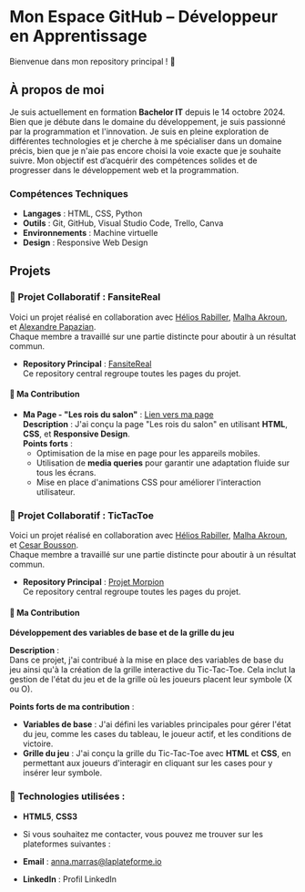 # Mon Espace GitHub – Développeur en Apprentissage

Bienvenue dans mon repository principal ! 🎉  

## À propos de moi
Je suis actuellement en formation **Bachelor IT** depuis le 14 octobre 2024. Bien que je débute dans le domaine du développement, je suis passionné par la programmation et l'innovation. Je suis en pleine exploration de différentes technologies et je cherche à me spécialiser dans un domaine précis, bien que je n'aie pas encore choisi la voie exacte que je souhaite suivre. Mon objectif est d’acquérir des compétences solides et de progresser dans le développement web et la programmation.

### Compétences Techniques
- **Langages** : HTML, CSS, Python
- **Outils** : Git, GitHub, Visual Studio Code, Trello, Canva
- **Environnements** : Machine virtuelle
- **Design** : Responsive Web Design

## Projets

### 🌟 Projet Collaboratif : **FansiteReal**

Voici un projet réalisé en collaboration avec [Hélios Rabiller](https://github.com/helios-rabiller), [Malha Akroun](https://github.com/malha-akroun), et [Alexandre Papazian](https://github.com/alexandre-papazian).  
Chaque membre a travaillé sur une partie distincte pour aboutir à un résultat commun.

- **Repository Principal** : [FansiteReal](https://github.com/malha-akroun/FansiteReal)  
  Ce repository central regroupe toutes les pages du projet.

#### 🚀 Ma Contribution

- **Ma Page - "Les rois du salon"** : [Lien vers ma page](https://github.com/malha-akroun/FansiteReal/tree/anna)  
  **Description** : J'ai conçu la page "Les rois du salon" en utilisant **HTML**, **CSS**, et **Responsive Design**.  
  **Points forts** : 
  - Optimisation de la mise en page pour les appareils mobiles.
  - Utilisation de **media queries** pour garantir une adaptation fluide sur tous les écrans.
  - Mise en place d'animations CSS pour améliorer l'interaction utilisateur.
 
### 🌟 Projet Collaboratif : **TicTacToe**

Voici un projet réalisé en collaboration avec [Hélios Rabiller](https://github.com/helios-rabiller), [Malha Akroun](https://github.com/malha-akroun), et [Cesar Bousson](https://github.com/cesar-bousson/cesar-bousson).  
Chaque membre a travaillé sur une partie distincte pour aboutir à un résultat commun.

- **Repository Principal** : [Projet Morpion](https://github.com/helios-rabiller/projet-morpion)  
  Ce repository central regroupe toutes les pages du projet.

#### 🚀 Ma Contribution

**Développement des variables de base et de la grille du jeu**

**Description** :  
Dans ce projet, j'ai contribué à la mise en place des variables de base du jeu ainsi qu'à la création de la grille interactive du Tic-Tac-Toe. Cela inclut la gestion de l'état du jeu et de la grille où les joueurs placent leur symbole (X ou O).

**Points forts de ma contribution** :
- **Variables de base** : J'ai défini les variables principales pour gérer l'état du jeu, comme les cases du tableau, le joueur actif, et les conditions de victoire.
- **Grille du jeu** : J'ai conçu la grille du Tic-Tac-Toe avec **HTML** et **CSS**, en permettant aux joueurs d'interagir en cliquant sur les cases pour y insérer leur symbole.

### 🔧 Technologies utilisées :
- **HTML5**, **CSS3**

- Si vous souhaitez me contacter, vous pouvez me trouver sur les plateformes suivantes :

- **Email** : anna.marras@laplateforme.io
- **LinkedIn** : Profil LinkedIn





